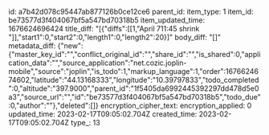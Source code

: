 id: a7b42d078c95447ab877126b0ce12ce6
parent_id: 
item_type: 1
item_id: be73577d3f404067bf5a547bd70318b5
item_updated_time: 1676624696424
title_diff: "[{\"diffs\":[[1,\"April 711:45 shrink \"]],\"start1\":0,\"start2\":0,\"length1\":0,\"length2\":20}]"
body_diff: "[]"
metadata_diff: {"new":{"master_key_id":"","conflict_original_id":"","share_id":"","is_shared":0,"application_data":"","source_application":"net.cozic.joplin-mobile","source":"joplin","is_todo":1,"markup_language":1,"order":1676624674602,"latitude":"44.13168333","longitude":"10.39797833","todo_completed":0,"altitude":"397.9000","parent_id":"1f5405da6992445392297dd478d5e0a3","source_url":"","id":"be73577d3f404067bf5a547bd70318b5","todo_due":0,"author":""},"deleted":[]}
encryption_cipher_text: 
encryption_applied: 0
updated_time: 2023-02-17T09:05:02.704Z
created_time: 2023-02-17T09:05:02.704Z
type_: 13